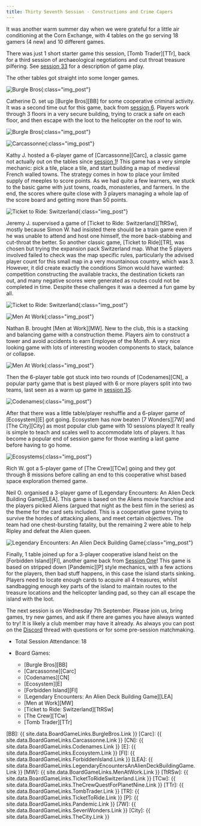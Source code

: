 ```yaml
---
title: Thirty Seventh Session - Constructions and Crime Capers
---
```


It was another warm summer day when we were grateful for a little air conditioning at the Corn Exchange, with 4 tables on the go serving 18 gamers (4 new) and 10 different games.

There was just 1 short starter game this session, [Tomb Trader][TTr], back for a third session of archaeological negotiations and cut throat treasure pilfering.
See [session 33][33] for a description of game play.

The other tables got straight into some longer games.

![Burgle Bros](/images/posts/2022_08_24/BurgleBros01.jpg "Burgle Bros"){:class="img_post"}

Catherine D. set up [Burgle Bros][BB] for some cooperative criminal activity.
It was a second time out for this game, back from [session 6][6].
Players work through 3 floors in a very secure building, trying to crack a safe on each floor, and then escape with the loot to the helicopter on the roof to win.

![Burgle Bros](/images/posts/2022_08_24/BurgleBros02.jpg "Burgle Bros"){:class="img_post"}

![Carcassonne](/images/posts/2022_08_24/Carcassonne01.jpg "Carcassonne"){:class="img_post"}

Kathy J. hosted a 6-player game of [Carcassonne][Carc], a classic game not actually out on the tables since [session 1][1]!
This game has a very simple mechanic: pick a tile, place a tile, and start building a map of medieval French walled towns.
The strategy comes in how to place your limited supply of meeples to score points.
As we had quite a few learners, we stuck to the basic game with just towns, roads, monasteries, and farmers.
In the end, the scores where quite close with 3 players managing a whole lap of the score board and getting more than 50 points.

![Ticket to Ride: Switzerland](/images/posts/2022_08_24/TicketRide01.jpg "Ticket to Ride: Switzerland"){:class="img_post"}

Jeremy J. supervised a game of [Ticket to Ride: Switzerland][TtRSw], mostly because Simon W. had insisted there should be a train game even if he was unable to attend and host one himself, the more back-stabbing and cut-throat the better.
So another classic game, [Ticket to Ride][TR], was chosen but trying the expansion pack Switzerland map.
What the 5 players involved failed to check was the map specific rules, particularly the advised player count for this small map in a very mountainous country, which was 3.
However, it did create exactly the conditions Simon would have wanted: competition constructing the available tracks, the destination tickets ran out, and many negative scores were generated as routes could not be completed in time.
Despite these challenges it was a deemed a fun game by all.

![Ticket to Ride: Switzerland](/images/posts/2022_08_24/TicketRide02.jpg "Ticket to Ride: Switzerland"){:class="img_post"}

![Men At Work](/images/posts/2022_08_24/MenAtWork01.jpg "Men At Work"){:class="img_post"}

Nathan B. brought [Men at Work][MW].
New to the club, this is a stacking and balancing game with a construction theme.
Players aim to construct a tower and avoid accidents to earn Employee of the Month.
A very nice looking game with lots of interesting wooden components to stack, balance or collapse.

![Men At Work](/images/posts/2022_08_24/MenAtWork02.jpg "Men At Work"){:class="img_post"}

Then the 6-player table got stuck into two rounds of [Codenames][CN], a popular party game that is best played with 6 or more players split into two teams, last seen as a warm up game in [session 35][35].

![Codenames](/images/posts/2022_08_24/Codenames01.jpg "Codenames"){:class="img_post"}

After that there was a little table/player reshuffle and a 6-player game of [Ecosystem][E] got going.
Ecosystem has now beaten [7 Wonders][7W] and [The City][City] as most popular club game with 10 sessions played!
It really is simple to teach and scales well to accommodate lots of players.
It has become a popular end of session game for those wanting a last game before having to go home.

![Ecosystems](/images/posts/2022_08_24/Ecosystems01.jpg "Ecosystems"){:class="img_post"}

Rich W. got a 5-player game of [The Crew][TCw] going and they got through 8 missions before calling an end to this cooperative whist based space exploration themed game.

Neil O. organised a 3-player game of [Legendary Encounters: An Alien Deck Building Game][LEA].
This game is based on the Aliens movie franchise and the players picked Aliens (argued that night as the best film in the series) as the theme for the card sets included.
This is a cooperative game trying to survive the hordes of attacking aliens, and meet certain objectives.
The team had one chest-bursting fatality, but the remaining 2 were able to help Ripley and defeat the Alien queen.

![Legendary Encounters: An Alien Deck Building Game](/images/posts/2022_08_24/LegendaryAlien01.jpg "Legendary Encounters: An Alien Deck Building Game"){:class="img_post"}

Finally, 1 table joined up for a 3-player cooperative island heist on the [Forbidden Island][FI], another game back from [Session One][1]!
This game is based on stripped down [Pandemic][P] style mechanics, with a few actions for the players, then bad stuff happens, in this case the island starts sinking.
Players need to locate enough cards to acquire all 4 treasures, whilst sandbagging enough key parts of the island to maintain routes to the treasure locations and the helicopter landing pad, so they can all escape the island with the loot.

The next session is on Wednesday 7th September.
Please join us, bring games, try new games, and ask if there are games you have always wanted to try!
It is likely a club member may have it already.
As always you can post on the [Discord][Contact] thread with questions or for some pre-session matchmaking.


* Total Session Attendance: 18
* Board Games:

	 * [Burgle Bros][BB]
	 * [Carcassonne][Carc]
	 * [Codenames][CN]
	 * [Ecosystem][E]
	 * [Forbidden Island][FI]
	 * [Legendary Encounters: An Alien Deck Building Game][LEA]
	 * [Men at Work][MW]
	 * [Ticket to Ride: Switzerland][TtRSw]
	 * [The Crew][TCw]
	 * [Tomb Trader][TTr]

[BB]: {{ site.data.BoardGameLinks.BurgleBros.Link }}
[Carc]: {{ site.data.BoardGameLinks.Carcassonne.Link }}
[CN]: {{ site.data.BoardGameLinks.Codenames.Link }}
[E]: {{ site.data.BoardGameLinks.Ecosystem.Link }}
[FI]: {{ site.data.BoardGameLinks.ForbiddenIsland.Link }}
[LEA]: {{ site.data.BoardGameLinks.LegendaryEncountersAnAlienDeckBuildingGame.Link }}
[MW]: {{ site.data.BoardGameLinks.MenAtWork.Link }}
[TtRSw]: {{ site.data.BoardGameLinks.TicketToRideSwitzerland.Link }}
[TCw]: {{ site.data.BoardGameLinks.TheCrewQuestForPlanetNine.Link }}
[TTr]: {{ site.data.BoardGameLinks.TombTrader.Link }}
[TR]: {{ site.data.BoardGameLinks.TicketToRide.Link }}
[P]: {{ site.data.BoardGameLinks.Pandemic.Link }}
[7W]: {{ site.data.BoardGameLinks.SevenWonders.Link }}
[City]: {{ site.data.BoardGameLinks.TheCity.Link }}

[1]: /2019/09/11/first-session.html
[6]: /2019/11/20/sixth-session.html
[33]: /2022/06/29/thirtythird-session.html
[35]: /2022/07/27/thirtyfifth-session.html

[Contact]: /Contact.html
